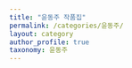 ```yaml
---
title: "윤동주 작품집"
permalink: /categories/윤동주/
layout: category
author_profile: true
taxonomy: 윤동주
---
```


